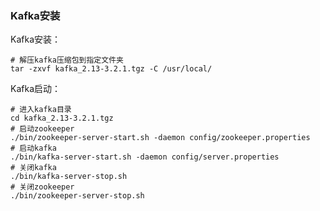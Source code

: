 ### Kafka安装

Kafka安装：

```shell
# 解压kafka压缩包到指定文件夹
tar -zxvf kafka_2.13-3.2.1.tgz -C /usr/local/
```

Kafka启动：

``` shell 
# 进入kafka目录
cd kafka_2.13-3.2.1.tgz
# 启动zookeeper
./bin/zookeeper-server-start.sh -daemon config/zookeeper.properties
# 启动kafka
./bin/kafka-server-start.sh -daemon config/server.properties
# 关闭kafka
./bin/kafka-server-stop.sh
# 关闭zookeeper
./bin/zookeeper-server-stop.sh
```



